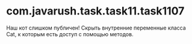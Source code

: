 # com.javarush.task.task11.task1107
Наш кот слишком публичен!
Скрыть внутренние переменные класса Cat, к которым есть доступ с помощью методов.
